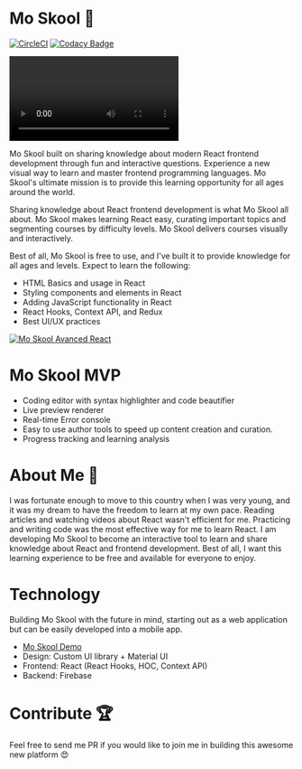 # Mo Skool 🎒


[![CircleCI](https://circleci.com/gh/moskool/moskool-react-app.svg?style=svg&circle-token=25e17fbacf3e095631aba484af8169e19df89031)](https://moskool.com)
[![Codacy Badge](https://api.codacy.com/project/badge/Grade/0b57ecbebd9b431c8071e0e42fb89b7b)](https://www.codacy.com?utm_source=github.com&amp;utm_medium=referral&amp;utm_content=mo-sharif/MoSkool&amp;utm_campaign=Badge_Grade)

![](demos/mo_skool.mp4)


Mo Skool built on sharing knowledge about modern React frontend development through fun and interactive questions.  Experience a new visual way to learn and master frontend programming languages. Mo Skool's ultimate mission is to provide this learning opportunity for all ages around the world.

Sharing knowledge about React frontend development is what Mo Skool all about. Mo Skool makes learning React easy, curating important topics and segmenting courses by difficulty levels. Mo Skool delivers courses visually and interactively.

Best of all, Mo Skool is free to use, and I've built it to provide knowledge for all ages and levels. Expect to learn the following:

- HTML Basics and usage in React
- Styling components and elements in React
- Adding JavaScript functionality in React
- React Hooks, Context API, and Redux
- Best UI/UX practices


[![Mo Skool Avanced React](demos/moskool_advanced_demo.gif)](https://moskool.com/courses/mo-pro)


# Mo Skool MVP


- Coding editor with syntax highlighter and code beautifier
- Live preview renderer 
- Real-time Error console
- Easy to use author tools to speed up content creation and curation.
- Progress tracking and learning analysis 

# About Me 🐾

I was fortunate enough to move to this country when I was very young, and it was my dream to have the freedom to learn at my own pace. Reading articles and watching videos about React wasn't efficient for me. Practicing and writing code was the most effective way for me to learn React. I am developing Mo Skool to become an interactive tool to learn and share knowledge about React and frontend development. Best of all, I want this learning experience to be free and available for everyone to enjoy.

# Technology

Building Mo Skool with the future in mind, starting out as a web application but can be easily developed into a mobile app. 

- [Mo Skool Demo](https://moskool.com)
- Design: Custom UI library + Material UI
- Frontend: React (React Hooks, HOC, Context API)
- Backend: Firebase

# Contribute 🏆

Feel free to send me PR if you would like to join me in building this awesome new platform 😍
